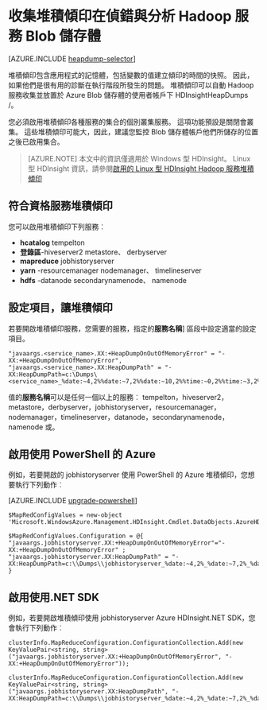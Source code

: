 <properties
    pageTitle="偵錯及分析 Hadoop 服務與堆積傾印 |Microsoft Azure"
    description="自動收集堆積傾印 Hadoop 服務並置於 Azure Blob 儲存體帳戶偵錯和分析。"
    services="hdinsight"
    documentationCenter=""
    tags="azure-portal"
    authors="mumian"
    manager="jhubbard"
    editor="cgronlun"/>

<tags
    ms.service="hdinsight"
    ms.workload="big-data"
    ms.tgt_pltfrm="na"
    ms.devlang="na"
    ms.topic="article"
    ms.date="10/19/2016"
    ms.author="jgao"/>


# <a name="collect-heap-dumps-in-blob-storage-to-debug-and-analyze-hadoop-services"></a>收集堆積傾印在偵錯與分析 Hadoop 服務 Blob 儲存體

[AZURE.INCLUDE [heapdump-selector](../../includes/hdinsight-selector-heap-dump.md)]

堆積傾印包含應用程式的記憶體，包括變數的值建立傾印的時間的快照。 因此，如果他們是很有用的診斷在執行階段所發生的問題。 堆積傾印可以自動 Hadoop 服務收集並放置於 Azure Blob 儲存體的使用者帳戶下 HDInsightHeapDumps /。 

您必須啟用堆積傾印各種服務的集合的個別叢集服務。 這項功能預設是關閉會叢集。 這些堆積傾印可能大，因此，建議您監控 Blob 儲存體帳戶他們所儲存的位置之後已啟用集合。

> [AZURE.NOTE] 本文中的資訊僅適用於 Windows 型 HDInsight。 Linux 型 HDInsight 資訊，請參閱[啟用的 Linux 型 HDInsight Hadoop 服務堆積傾印](hdinsight-hadoop-collect-debug-heap-dump-linux.md)

## <a name="eligible-services-for-heap-dumps"></a>符合資格服務堆積傾印

您可以啟用堆積傾印下列服務︰

*  **hcatalog** tempelton
*  **登錄區**-hiveserver2 metastore、 derbyserver
*  **mapreduce** jobhistoryserver
*  **yarn** -resourcemanager nodemanager、 timelineserver
*  **hdfs** -datanode secondarynamenode、 namenode

## <a name="configuration-elements-that-enable-heap-dumps"></a>設定項目，讓堆積傾印

若要開啟堆積傾印服務，您需要的服務，指定的**服務名稱**] 區段中設定適當的設定項目。

    "javaargs.<service_name>.XX:+HeapDumpOnOutOfMemoryError" = "-XX:+HeapDumpOnOutOfMemoryError",
    "javaargs.<service_name>.XX:HeapDumpPath" = "-XX:HeapDumpPath=c:\Dumps\<service_name>_%date:~4,2%%date:~7,2%%date:~10,2%%time:~0,2%%time:~3,2%%time:~6,2%.hprof"

值的**服務名稱**可以是任何一個以上的服務︰ tempelton，hiveserver2，metastore，derbyserver，jobhistoryserver，resourcemanager，nodemanager，timelineserver，datanode，secondarynamenode，namenode 或。

## <a name="enable-using-azure-powershell"></a>啟用使用 PowerShell 的 Azure

例如，若要開啟的 jobhistoryserver 使用 PowerShell 的 Azure 堆積傾印，您想要執行下列動作︰

[AZURE.INCLUDE [upgrade-powershell](../../includes/hdinsight-use-latest-powershell.md)]

    $MapRedConfigValues = new-object 'Microsoft.WindowsAzure.Management.HDInsight.Cmdlet.DataObjects.AzureHDInsightMapReduceConfiguration'

    $MapRedConfigValues.Configuration = @{ "javaargs.jobhistoryserver.XX:+HeapDumpOnOutOfMemoryError"="-XX:+HeapDumpOnOutOfMemoryError" ; "javaargs.jobhistoryserver.XX:HeapDumpPath" = "-XX:HeapDumpPath=c:\\Dumps\\jobhistoryserver_%date:~4,2%_%date:~7,2%_%date:~10,2%_%time:~0,2%_%time:~3,2%_%time:~6,2%.hprof" }

## <a name="enable-using-net-sdk"></a>啟用使用.NET SDK

例如，若要開啟堆積傾印使用 jobhistoryserver Azure HDInsight.NET SDK，您會執行下列動作︰

    clusterInfo.MapReduceConfiguration.ConfigurationCollection.Add(new KeyValuePair<string, string>("javaargs.jobhistoryserver.XX:+HeapDumpOnOutOfMemoryError", "-XX:+HeapDumpOnOutOfMemoryError"));

    clusterInfo.MapReduceConfiguration.ConfigurationCollection.Add(new KeyValuePair<string, string>("javaargs.jobhistoryserver.XX:HeapDumpPath", "-XX:HeapDumpPath=c:\\Dumps\\jobhistoryserver_%date:~4,2%_%date:~7,2%_%date:~10,2%_%time:~0,2%_%time:~3,2%_%time:~6,2%.hprof"));
